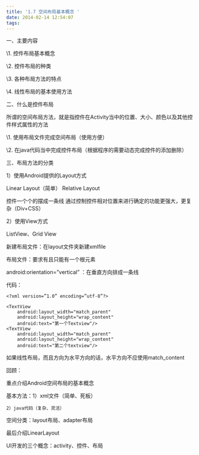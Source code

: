 ```yaml
---
title: '1.7 空间布局基本概念 '
date: 2014-02-14 12:54:07
tags:
---
```


一、主要内容

\1. 控件布局基本概念

\2. 控件布局的种类

\3. 各种布局方法的特点

\4. 线性布局的基本使用方法

二、什么是控件布局

所谓的空间布局方法，就是指控件在Activity当中的位置、大小、颜色以及其他控件样式属性的方法

\1. 使用布局文件完成空间布局（使用方便）

\2. 在java代码当中完成控件布局（根据程序的需要动态完成控件的添加删除）

三、布局方法的分类

1）使用Android提供的Layout方式

Linear Layout（简单） Relative Layout

控件一个个的摆成一条线 通过控制控件相对位置来进行确定的功能更强大，更复杂（Div+CSS）

2）使用View方式

ListView、Grid View

新建布局文件：在layout文件夹新建xmlfile

布局文件：要求有且只能有一个根元素

android:orientation=”vertical” ：在垂直方向排成一条线

代码：

```
<?xml version=”1.0” encoding=”utf-8”?>

<TextView
	android:layout_width="match_parent"
	android:layout_height="wrap_content"
	android:text="第一个Textview"/>
<TextView
	android:layout_width="match_parent"
	android:layout_height="wrap_content"
    android:text="第二个textview"/>
```

如果线性布局，而且方向为水平方向的话，水平方向不应使用match_content

回顾：

重点介绍Android空间布局的基本概念

基本方法：1）xml文件（简单、死板）

```
2）java代码（复杂、灵活）

```

空间分类：layout布局、adapter布局

最后介绍LinearLayout

UI开发的三个概念：activity、控件、布局
